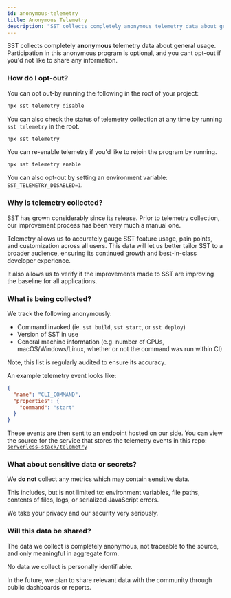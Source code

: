 ```yaml
---
id: anonymous-telemetry
title: Anonymous Telemetry
description: "SST collects completely anonymous telemetry data about general usage. You can opt-out of this program at any time."
---
```


SST collects completely **anonymous** telemetry data about general usage. Participation in this anonymous program is optional, and you cant opt-out if you'd not like to share any information.

### How do I opt-out?

You can opt out-by running the following in the root of your project:

```bash
npx sst telemetry disable
```

You can also check the status of telemetry collection at any time by running `sst telemetry` in the root.

```bash
npx sst telemetry
```

You can re-enable telemetry if you'd like to rejoin the program by running.

```bash
npx sst telemetry enable
```

You can also opt-out by setting an environment variable: `SST_TELEMETRY_DISABLED=1`.

### Why is telemetry collected?

SST has grown considerably since its release. Prior to telemetry collection, our improvement process has been very much a manual one.

Telemetry allows us to accurately gauge SST feature usage, pain points, and customization across all users. This data will let us better tailor SST to a broader audience, ensuring its continued growth and best-in-class developer experience.

It also allows us to verify if the improvements made to SST are improving the baseline for all applications.

### What is being collected?

We track the following anonymously:

- Command invoked (ie. `sst build`, `sst start`, or `sst deploy`)
- Version of SST in use
- General machine information (e.g. number of CPUs, macOS/Windows/Linux, whether or not the command was run within CI)

Note, this list is regularly audited to ensure its accuracy.

An example telemetry event looks like:

```json
{
  "name": "CLI_COMMAND",
  "properties": {
    "command": "start"
  }
}
```

These events are then sent to an endpoint hosted on our side. You can view the source for the service that stores the telemetry events in this repo: [`serverless-stack/telemetry`](https://github.com/serverless-stack/telemetry)

### What about sensitive data or secrets?

We **do not** collect any metrics which may contain sensitive data.

This includes, but is not limited to: environment variables, file paths, contents of files, logs, or serialized JavaScript errors.

We take your privacy and our security very seriously.

### Will this data be shared?

The data we collect is completely anonymous, not traceable to the source, and only meaningful in aggregate form.

No data we collect is personally identifiable.

In the future, we plan to share relevant data with the community through public dashboards or reports.
